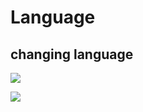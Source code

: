 # Language

## changing language

![](https://i.imgur.com/pA1DrmB.png)

![](https://i.imgur.com/zryBhdG.png)
